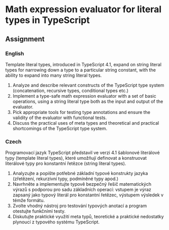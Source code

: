 # Math expression evaluator for literal types in TypeScript

## Assignment

### English

Template literal types, introduced in TypeScript 4.1, expand on string literal types for narrowing down a type to a particular string constant, with the ability to expand into many string literal types.

1. Analyze and describe relevant constructs of the TypeScript type system (concatenation, recursive types, conditional types etc.)
2. Implement a type-safe math expression evaluator with a set of basic operations, using a string literal type both as the input and output of the evaluator.
3. Pick appropriate tools for testing type annotations and ensure the validity of the evaluator with functional tests.
4. Discuss the practical uses of meta types and theoretical and practical shortcomings of the TypeScript type system.

### Czech

Programovací jazyk TypeScript představil ve verzi 4.1 šablonové literálové typy (template literal types), které umožňují definovat a konstruovat literálové typy pro konstantní řetězce (string literal types).

1. Analyzujte a popište potřebné základní typové konstrukty jazyka (zřetězení, rekurzivní typy, podmíněné typy apod.)
2. Navrhněte a implementujte typově bezpečný řešič matematických výrazů s podporou pro sadu základních operací: vstupem je výraz zapsaný jako typový literál pro konstantní řetězec, výstupem výsledek v témže formátu.
3. Zvolte vhodný nástroj pro testování typových anotací a program otestujte funkčními testy.
4. Diskutujte praktické využití meta typů, teoretické a praktické nedostatky plynoucí z typového systému TypeScript.
